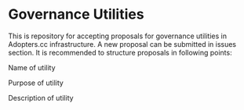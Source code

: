 # Governance Utilities

This is repository for accepting proposals for governance utilities in Adopters.cc infrastructure. 
A new proposal can be submitted in issues section. It is recommended to structure proposals in following points: 

Name of utility

Purpose of utility

Description of utility
